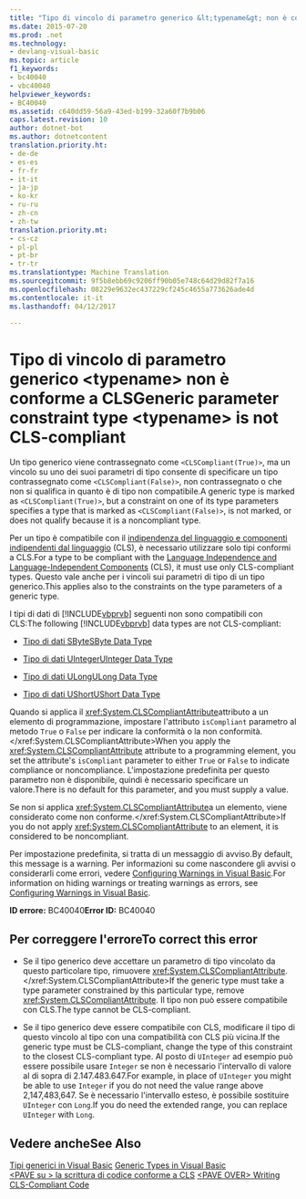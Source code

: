 ```yaml
---
title: "Tipo di vincolo di parametro generico &lt;typename&gt; non è conforme a CLS | Documenti di Microsoft"
ms.date: 2015-07-20
ms.prod: .net
ms.technology:
- devlang-visual-basic
ms.topic: article
f1_keywords:
- bc40040
- vbc40040
helpviewer_keywords:
- BC40040
ms.assetid: c640dd59-56a9-43ed-b199-32a60f7b9b06
caps.latest.revision: 10
author: dotnet-bot
ms.author: dotnetcontent
translation.priority.ht:
- de-de
- es-es
- fr-fr
- it-it
- ja-jp
- ko-kr
- ru-ru
- zh-cn
- zh-tw
translation.priority.mt:
- cs-cz
- pl-pl
- pt-br
- tr-tr
ms.translationtype: Machine Translation
ms.sourcegitcommit: 9f5b8ebb69c9206ff90b05e748c64d29d82f7a16
ms.openlocfilehash: 08229e9632ec437229cf245c4655a773626ade4d
ms.contentlocale: it-it
ms.lasthandoff: 04/12/2017

---
```

# <a name="generic-parameter-constraint-type-lttypenamegt-is-not-cls-compliant"></a><span data-ttu-id="bc3a4-102">Tipo di vincolo di parametro generico &lt;typename&gt; non è conforme a CLS</span><span class="sxs-lookup"><span data-stu-id="bc3a4-102">Generic parameter constraint type &lt;typename&gt; is not CLS-compliant</span></span>
<span data-ttu-id="bc3a4-103">Un tipo generico viene contrassegnato come `<CLSCompliant(True)>`, ma un vincolo su uno dei suoi parametri di tipo consente di specificare un tipo contrassegnato come `<CLSCompliant(False)>`, non contrassegnato o che non si qualifica in quanto è di tipo non compatibile.</span><span class="sxs-lookup"><span data-stu-id="bc3a4-103">A generic type is marked as `<CLSCompliant(True)>`, but a constraint on one of its type parameters specifies a type that is marked as `<CLSCompliant(False)>`, is not marked, or does not qualify because it is a noncompliant type.</span></span>  
  
 <span data-ttu-id="bc3a4-104">Per un tipo è compatibile con il [indipendenza del linguaggio e componenti indipendenti dal linguaggio](https://msdn.microsoft.com/library/12a7a7h3) (CLS), è necessario utilizzare solo tipi conformi a CLS.</span><span class="sxs-lookup"><span data-stu-id="bc3a4-104">For a type to be compliant with the [Language Independence and Language-Independent Components](https://msdn.microsoft.com/library/12a7a7h3) (CLS), it must use only CLS-compliant types.</span></span> <span data-ttu-id="bc3a4-105">Questo vale anche per i vincoli sui parametri di tipo di un tipo generico.</span><span class="sxs-lookup"><span data-stu-id="bc3a4-105">This applies also to the constraints on the type parameters of a generic type.</span></span>  
  
 <span data-ttu-id="bc3a4-106">I tipi di dati di [!INCLUDE[vbprvb](../../csharp/programming-guide/concepts/linq/includes/vbprvb_md.md)] seguenti non sono compatibili con CLS:</span><span class="sxs-lookup"><span data-stu-id="bc3a4-106">The following [!INCLUDE[vbprvb](../../csharp/programming-guide/concepts/linq/includes/vbprvb_md.md)] data types are not CLS-compliant:</span></span>  
  
-   [<span data-ttu-id="bc3a4-107">Tipo di dati SByte</span><span class="sxs-lookup"><span data-stu-id="bc3a4-107">SByte Data Type</span></span>](../../visual-basic/language-reference/data-types/sbyte-data-type.md)  
  
-   [<span data-ttu-id="bc3a4-108">Tipo di dati UInteger</span><span class="sxs-lookup"><span data-stu-id="bc3a4-108">UInteger Data Type</span></span>](../../visual-basic/language-reference/data-types/uinteger-data-type.md)  
  
-   [<span data-ttu-id="bc3a4-109">Tipo di dati ULong</span><span class="sxs-lookup"><span data-stu-id="bc3a4-109">ULong Data Type</span></span>](../../visual-basic/language-reference/data-types/ulong-data-type.md)  
  
-   [<span data-ttu-id="bc3a4-110">Tipo di dati UShort</span><span class="sxs-lookup"><span data-stu-id="bc3a4-110">UShort Data Type</span></span>](../../visual-basic/language-reference/data-types/ushort-data-type.md)  
  
 <span data-ttu-id="bc3a4-111">Quando si applica il <xref:System.CLSCompliantAttribute>attributo a un elemento di programmazione, impostare l'attributo `isCompliant` parametro al metodo `True` o `False` per indicare la conformità o la non conformità.</xref:System.CLSCompliantAttribute></span><span class="sxs-lookup"><span data-stu-id="bc3a4-111">When you apply the <xref:System.CLSCompliantAttribute> attribute to a programming element, you set the attribute's `isCompliant` parameter to either `True` or `False` to indicate compliance or noncompliance.</span></span> <span data-ttu-id="bc3a4-112">L'impostazione predefinita per questo parametro non è disponibile, quindi è necessario specificare un valore.</span><span class="sxs-lookup"><span data-stu-id="bc3a4-112">There is no default for this parameter, and you must supply a value.</span></span>  
  
 <span data-ttu-id="bc3a4-113">Se non si applica <xref:System.CLSCompliantAttribute>a un elemento, viene considerato come non conforme.</xref:System.CLSCompliantAttribute></span><span class="sxs-lookup"><span data-stu-id="bc3a4-113">If you do not apply <xref:System.CLSCompliantAttribute> to an element, it is considered to be noncompliant.</span></span>  
  
 <span data-ttu-id="bc3a4-114">Per impostazione predefinita, si tratta di un messaggio di avviso.</span><span class="sxs-lookup"><span data-stu-id="bc3a4-114">By default, this message is a warning.</span></span> <span data-ttu-id="bc3a4-115">Per informazioni su come nascondere gli avvisi o considerarli come errori, vedere [Configuring Warnings in Visual Basic](https://docs.microsoft.com/visualstudio/ide/configuring-warnings-in-visual-basic).</span><span class="sxs-lookup"><span data-stu-id="bc3a4-115">For information on hiding warnings or treating warnings as errors, see [Configuring Warnings in Visual Basic](https://docs.microsoft.com/visualstudio/ide/configuring-warnings-in-visual-basic).</span></span>  
  
 <span data-ttu-id="bc3a4-116">**ID errore:** BC40040</span><span class="sxs-lookup"><span data-stu-id="bc3a4-116">**Error ID:** BC40040</span></span>  
  
## <a name="to-correct-this-error"></a><span data-ttu-id="bc3a4-117">Per correggere l'errore</span><span class="sxs-lookup"><span data-stu-id="bc3a4-117">To correct this error</span></span>  
  
-   <span data-ttu-id="bc3a4-118">Se il tipo generico deve accettare un parametro di tipo vincolato da questo particolare tipo, rimuovere <xref:System.CLSCompliantAttribute>.</xref:System.CLSCompliantAttribute></span><span class="sxs-lookup"><span data-stu-id="bc3a4-118">If the generic type must take a type parameter constrained by this particular type, remove <xref:System.CLSCompliantAttribute>.</span></span> <span data-ttu-id="bc3a4-119">Il tipo non può essere compatibile con CLS.</span><span class="sxs-lookup"><span data-stu-id="bc3a4-119">The type cannot be CLS-compliant.</span></span>  
  
-   <span data-ttu-id="bc3a4-120">Se il tipo generico deve essere compatibile con CLS, modificare il tipo di questo vincolo al tipo con una compatibilità con CLS più vicina.</span><span class="sxs-lookup"><span data-stu-id="bc3a4-120">If the generic type must be CLS-compliant, change the type of this constraint to the closest CLS-compliant type.</span></span> <span data-ttu-id="bc3a4-121">Al posto di `UInteger` ad esempio può essere possibile usare `Integer` se non è necessario l'intervallo di valore al di sopra di 2.147.483.647.</span><span class="sxs-lookup"><span data-stu-id="bc3a4-121">For example, in place of `UInteger` you might be able to use `Integer` if you do not need the value range above 2,147,483,647.</span></span> <span data-ttu-id="bc3a4-122">Se è necessario l'intervallo esteso, è possibile sostituire `UInteger` con `Long`.</span><span class="sxs-lookup"><span data-stu-id="bc3a4-122">If you do need the extended range, you can replace `UInteger` with `Long`.</span></span>  
  
## <a name="see-also"></a><span data-ttu-id="bc3a4-123">Vedere anche</span><span class="sxs-lookup"><span data-stu-id="bc3a4-123">See Also</span></span>  
 <span data-ttu-id="bc3a4-124">[Tipi generici in Visual Basic](../../visual-basic/programming-guide/language-features/data-types/generic-types.md) </span><span class="sxs-lookup"><span data-stu-id="bc3a4-124">[Generic Types in Visual Basic](../../visual-basic/programming-guide/language-features/data-types/generic-types.md) </span></span>  
<span data-ttu-id="bc3a4-125"> [\<PAVE su > la scrittura di codice conforme a CLS](http://msdn.microsoft.com/en-us/4c705105-69a2-4e5e-b24e-0633bc32c7f3)</span><span class="sxs-lookup"><span data-stu-id="bc3a4-125"> [\<PAVE OVER> Writing CLS-Compliant Code](http://msdn.microsoft.com/en-us/4c705105-69a2-4e5e-b24e-0633bc32c7f3)</span></span>
